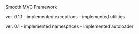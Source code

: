 Smooth MVC Framework

ver. 0.1.1
    - implemented exceptions
    - implemented utilities


ver. 0.1
    - implemented namespaces
    - implemented autoloader